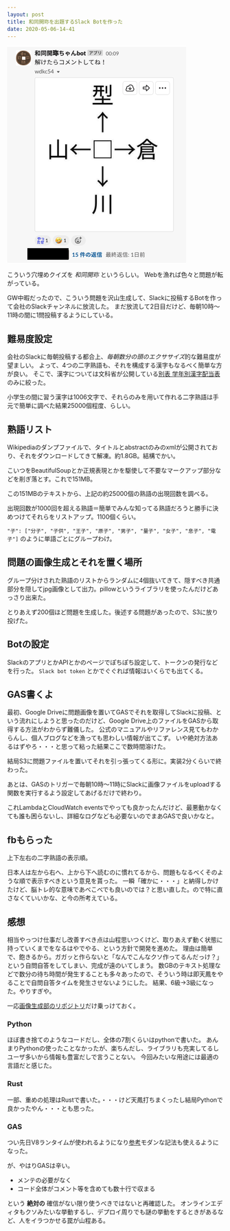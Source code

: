 ```yaml
---
layout: post
title: 和同開珎を出題するSlack Botを作った
date: 2020-05-06-14-41
---
```


![和同開珎](/assets/wdkc20200506.png)

こういう穴埋めクイズを *和同開珎* というらしい。
Webを漁れば色々と問題が転がっている。

GW中暇だったので、こういう問題を沢山生成して、Slackに投稿するBotを作って会社のSlackチャンネルに放流した。
まだ放流して2日目だけど、毎朝10時〜11時の間に1問投稿するようにしている。

## 難易度設定
会社のSlackに毎朝投稿する都合上、*毎朝数分の頭のエクササイズ*的な難易度が望ましい。
よって、4つの二字熟語も、それを構成する漢字もなるべく簡単な方が良い。
そこで、漢字については文科省が公開している[別表 学年別漢字配当表](https://www.mext.go.jp/a_menu/shotou/new-cs/youryou/syo/koku/001.htm)のみに絞った。

小学生の間に習う漢字は1006文字で、それらのみを用いて作れる二字熟語は手元で簡単に調べた結果25000個程度、らしい。

## 熟語リスト
Wikipediaのダンプファイルで、タイトルとabstractのみのxmlが公開されており、それをダウンロードしてきて解凍。約1.8GB。結構でかい。

こいつをBeautifulSoupとか正規表現とかを駆使して不要なマークアップ部分などを削ぎ落とす。これで151MB。

この151MBのテキストから、上記の約25000個の熟語の出現回数を調べる。

出現回数が1000回を超える熟語＝簡単でみんな知ってる熟語だろうと勝手に決めつけてそれらをリストアップ。1100個くらい。

`"子": ["分子", "子供", "王子", "原子", "男子", "量子", "女子", "息子", "電子"]` のように単語ごとにグループわけ。

## 問題の画像生成とそれを置く場所
グループ分けされた熟語のリストからランダムに4個抜いてきて、隠すべき共通部分を隠してjpg画像として出力。pillowというライブラリを使ったんだけどあっさり出来た。

とりあえず200個ほど問題を生成した。後述する問題があったので、S3に放り投げた。

## Botの設定
SlackのアプリとかAPIとかのページでぽちぽち設定して、トークンの発行などを行った。
`Slack bot token` とかでぐぐれば情報はいくらでも出てくる。

## GAS書くよ
最初、Google Driveに問題画像を置いてGASでそれを取得してSlackに投稿、という流れにしようと思ったのだけど、Google Drive上のファイルをGASから取得する方法がわからず難儀した。
公式のマニュアルやリファレンス見てもわからんし、個人ブログなどを漁っても思わしい情報が出てこず。
いや絶対方法あるはずやろ・・・と思って粘った結果ここで数時間溶けた。

結局S3に問題ファイルを置いてそれを引っ張ってくる形に。実装2分くらいで終わった。

あとは、GASのトリガーで毎朝10時〜11時にSlackに画像ファイルをuploadする関数を実行するよう設定してあげるだけで終わり。

これLambdaとCloudWatch eventsでやっても良かったんだけど、最悪動かなくても誰も困らないし、詳細なログなども必要ないのでまあGASで良いかなと。

## fbもらった
上下左右の二字熟語の表示順。

日本人は左から右へ、上から下へ読むのに慣れてるから、問題もなるべくそのような順で表示すべきという意見を貰った。
一瞬「確かに・・・」と納得しかけたけど、脳トレ的な意味であべこべでも良いのでは？と思い直した。ので特に直さなくていいかな、と今の所考えている。

## 感想
相当やっつけ仕事だし改善すべき点は山程思いつくけど、取りあえず動く状態に持っていくまでをなるはやでやる、という方針で開発を進めた。
理由は簡単で、飽きるから。ガガッと作らないと「なんでこんなクソ作ってるんだっけ？」という自問自答をしてしまい、完成が遠のいてしまう。
数GBのテキスト処理などで数分の待ち時間が発生することも多々あったので、そういう時は即天鳳をやることで自問自答タイムを発生させないようにした。
結果、6級→3級になった。やりすぎや。

一応[画像生成部のリポジトリ](https://github.com/kuisiba/wdkc)だけ乗っけておく。

### Python
ほぼ書き捨てのようなコードだし、全体の7割くらいはpythonで書いた。
あんまりPythonの使ったことなかったが、楽ちんだし、ライブラリも充実してるしユーザ多いから情報も豊富だしで言うことない。
今回みたいな用途には最適の言語だと感じた。

### Rust
一部、重めの処理はRustで書いた。・・・けど天鳳打ちまくったし結局Pythonで良かったやん・・・とも思った。

### GAS
つい先日V8ランタイムが使われるようになり[参考](https://developers.google.com/apps-script/guides/v8-runtime?hl=ja)モダンな記法も使えるようになった。

が、やはりGASは辛い。

* メンテの必要がなく
* コード全体がコメント等を含めても数十行で収まる

という **絶対の** 確信がない限り使うべきではないと再確認した。
オンラインエディタもクソみたいな挙動するし、デプロイ周りでも謎の挙動をするときがあるなど、人をイラつかせる罠が山程ある。
